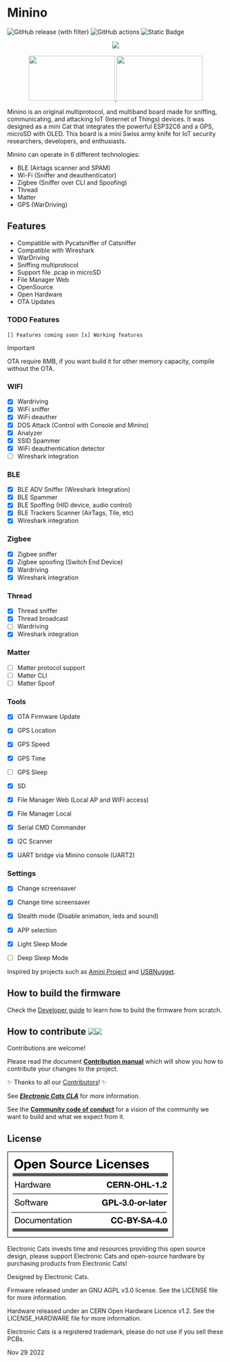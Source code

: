 # Minino

![GitHub release (with filter)](https://img.shields.io/github/v/release/ElectronicCats/Minino?color=%23008000)
![GitHub actions](https://img.shields.io/github/actions/workflow/status/ElectronicCats/Minino/builds.yml)
![Static Badge](https://img.shields.io/badge/made-with_love-blue?color=%23008000)

<p align="center">
    <a href="https://github.com/ElectronicCats/Minino/wiki">
        <img src="https://github.com/ElectronicCats/Minino/assets/107638696/ad4bffb2-d428-439c-b691-60add7cfb9af" height=500>
    </a>
</p>

<p align=center>
    <a href="https://electroniccats.com/store/minino/">
        <img src="https://github.com/ElectronicCats/flipper-shields/assets/44976441/0c617467-052b-4ab1-a3b9-ba36e1f55a91" width="200" height="104" />
    </a>
    <a href="https://github.com/ElectronicCats/Minino/wiki">
        <img src="https://github.com/ElectronicCats/flipper-shields/assets/44976441/6aa7f319-3256-442e-a00d-33c8126833ec" width="200" height="104" />
    </a>
</p>

Minino is an original multiprotocol, and multiband board made for sniffing, communicating, and attacking IoT (Internet of Things) devices. It was designed as a mini Cat that integrates the powerful ESP32C6 and a GPS, microSD with OLED.  This board is a mini Swiss army knife for IoT security researchers, developers, and enthusiasts. 

Minino can operate in 6 different technologies:
- BLE (Airtags scanner and SPAM)
- Wi-Fi (Sniffer and deauthenticator)
- Zigbee (Sniffer over CLI and Spoofing)
- Thread
- Matter
- GPS (WarDriving)

## Features
- Compatible with Pycatsniffer of Catsniffer
- Compatible with Wireshark
- WarDriving
- Sniffing multiprotocol
- Support file .pcap in microSD
- File Manager Web
- OpenSource
- Open Hardware
- OTA Updates

### TODO Features

`[] Features coming soon [x] Working features`

>[!IMPORTANT]
> OTA require 8MB, if you want build it for other memory capacity, compile without the OTA.


### WIFI
- [x] Wardriving
- [x] WiFi sniffer
- [x] WiFi deauther
- [x] DOS Attack (Control with Console and Minino)
- [x] Analyzer
- [x] SSID Spammer
- [x] WiFi deauthentication detector
- [ ] Wireshark integration

### BLE
- [x] BLE ADV Sniffer (Wireshark Integration)
- [x] BLE Spammer
- [x] BLE Spoffing (HID device, audio control)
- [x] BLE Trackers Scanner (AirTags, Tile, etc)
- [x] Wireshark integration

### Zigbee
- [x] Zigbee sniffer
- [x] Zigbee spoofing (Switch End Device)
- [x] Wardriving
- [x] Wireshark integration

### Thread
- [x] Thread sniffer
- [x] Thread broadcast
- [ ] Wardriving
- [x] Wireshark integration

### Matter
- [ ] Matter protocol support
- [ ] Matter CLI
- [ ] Matter Spoof

### Tools
- [x] OTA Firmware Update
- [x] GPS Location
- [x] GPS Speed
- [x] GPS Time
- [ ] GPS Sleep
- [x] SD
- [x] File Manager Web (Local AP and WIFI access)
- [x] File Manager Local
- [x] Serial CMD Commander
- [x] I2C Scanner
- [x] UART bridge via Minino console (UART2)


### Settings
- [x] Change screensaver
- [x] Change time screensaver
- [x] Stealth mode (Disable animation, leds and sound) 
- [x] APP selection
- [x] Light Sleep Mode
- [ ] Deep Sleep Mode


Inspired by projects such as [Amini Project](https://github.com/Ocelot-Offensive-Security/Arsenal) and [USBNugget](https://github.com/HakCat-Tech/USB-Nugget).

## How to build the firmware

Check the [Developer guide](./firmware/README.md) to learn how to build the firmware from scratch.

## How to contribute <img src="https://electroniccats.com/wp-content/uploads/2018/01/fav.png" height="35"><img src="https://raw.githubusercontent.com/gist/ManulMax/2d20af60d709805c55fd784ca7cba4b9/raw/bcfeac7604f674ace63623106eb8bb8471d844a6/github.gif" height="30">

Contributions are welcome!

Please read the document [**Contribution manual**](https://github.com/ElectronicCats/electroniccats-cla/blob/main/electroniccats-contribution-manual.md) which will show you how to contribute your changes to the project.

✨ Thanks to all our [Contributors](https://github.com/ElectronicCats/Minino/graphs/contributors)! ✨

See [**_Electronic Cats CLA_**](https://github.com/ElectronicCats/electroniccats-cla/blob/main/electroniccats-cla.md) for more information.

See the [**Community code of conduct**](https://github.com/ElectronicCats/electroniccats-cla/blob/main/electroniccats-community-code-of-conduct.md) for a vision of the community we want to build and what we expect from it.

## License

<a href="https://github.com/ElectronicCats">
    <img src="https://github.com/ElectronicCats/AjoloteBoard/raw/master/OpenSourceLicense.png" height="200" />
</a>

Electronic Cats invests time and resources providing this open source design, please support Electronic Cats and open-source hardware by purchasing products from Electronic Cats!

Designed by Electronic Cats.

Firmware released under an GNU AGPL v3.0 license. See the LICENSE file for more information.

Hardware released under an CERN Open Hardware Licence v1.2. See the LICENSE_HARDWARE file for more information.

Electronic Cats is a registered trademark, please do not use if you sell these PCBs.

Nov 29 2022
